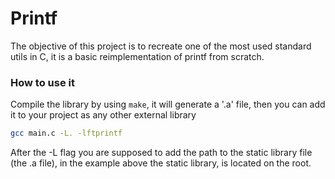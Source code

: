 <h1>Printf</h1>

The objective of this project is to recreate one of the most used standard utils in C, it is a basic reimplementation of printf from scratch.

<h3>How to use it</h3>

Compile the library by using `make`, it will generate a '.a' file, then you can add it to your project as any other external library

```bash
gcc main.c -L. -lftprintf
```

After the -L flag you are supposed to add the path to the static library file (the .a file), in the example above the static library, is located on the root.
